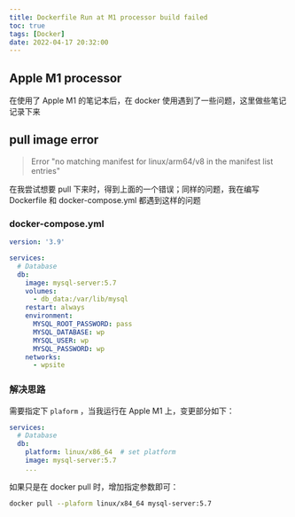 ```yaml
---
title: Dockerfile Run at M1 processor build failed
toc: true
tags: [Docker]
date: 2022-04-17 20:32:00
---
```


## Apple M1 processor

在使用了 Apple M1 的笔记本后，在 docker 使用遇到了一些问题，这里做些笔记记录下来

## pull image error

> Error "no matching manifest for linux/arm64/v8 in the manifest list entries"

在我尝试想要 pull 下来时，得到上面的一个错误；同样的问题，我在编写 Dockerfile 和 docker-compose.yml 都遇到这样的问题

### docker-compose.yml

```yaml
version: '3.9'

services:
  # Database
  db:
    image: mysql-server:5.7
    volumes:
      - db_data:/var/lib/mysql
    restart: always
    environment:
      MYSQL_ROOT_PASSWORD: pass
      MYSQL_DATABASE: wp
      MYSQL_USER: wp
      MYSQL_PASSWORD: wp
    networks:
      - wpsite    
```

### 解决思路

需要指定下 `plaform` ，当我运行在 Apple M1 上，变更部分如下：

```yaml
services:
  # Database
  db:
    platform: linux/x86_64  # set platform
    image: mysql-server:5.7
    ...
```

如果只是在 docker pull 时，增加指定参数即可：

```sh
docker pull --plaform linux/x84_64 mysql-server:5.7
```
